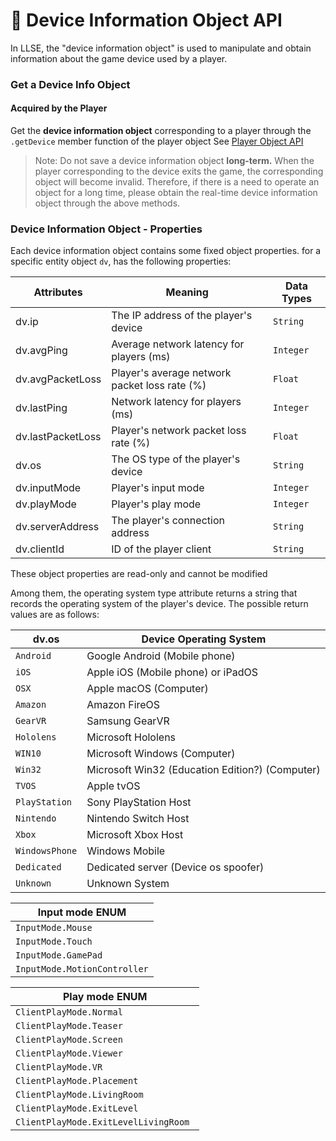 #  📱 Device Information Object API

In LLSE, the "device information object" is used to manipulate and obtain information about the game device used by a player.

### Get a Device Info Object

#### Acquired by the Player

Get the **device information object** corresponding to a player through the `.getDevice` member function of the player object
See [Player Object API](/LLSEPluginDevelopment/GameAPI/Player.md)      

> Note: Do not save a device information object **long-term.**
> When the player corresponding to the device exits the game, the corresponding object will become invalid. Therefore, if there is a need to operate an object for a long time, please obtain the real-time device information object through the above methods.




### Device Information Object - Properties

Each device information object contains some fixed object properties. for a specific entity object `dv`, has the following properties:

| Attributes        | Meaning                                       | Data Types |
| ----------------- | --------------------------------------------- | ---------- |
| dv.ip             | The IP address of the player's device         | `String`   |
| dv.avgPing        | Average network latency for players (ms)      | `Integer`  |
| dv.avgPacketLoss  | Player's average network packet loss rate (%) | `Float`    |
| dv.lastPing       | Network latency for players (ms)              | `Integer`  |
| dv.lastPacketLoss | Player's network packet loss rate (%)         | `Float`    |
| dv.os             | The OS type of the player's device            | `String`   |
| dv.inputMode      | Player's input mode                           | `Integer`  |
| dv.playMode       | Player's play mode                            | `Integer`  |
| dv.serverAddress  | The player's connection address               | `String`   |
| dv.clientId       | ID of the player client                       | `String`   |

These object properties are read-only and cannot be modified 

Among them, the operating system type attribute returns a string that records the operating system of the player's device. The possible return values ​​are as follows:

| dv.os          | Device Operating System                         |
| -------------- | ----------------------------------------------- |
| `Android`      | Google Android (Mobile phone)                   |
| `iOS`          | Apple iOS (Mobile phone) or iPadOS              |
| `OSX`          | Apple macOS (Computer)                          |
| `Amazon`       | Amazon FireOS                                   |
| `GearVR`       | Samsung GearVR                                  |
| `Hololens`     | Microsoft Hololens                              |
| `WIN10`        | Microsoft Windows (Computer)                    |
| `Win32`        | Microsoft Win32 (Education Edition?) (Computer) |
| `TVOS`         | Apple tvOS                                      |
| `PlayStation`  | Sony PlayStation Host                           |
| `Nintendo`     | Nintendo Switch Host                            |
| `Xbox`         | Microsoft Xbox Host                             |
| `WindowsPhone` | Windows Mobile                                  |
| `Dedicated`    | Dedicated server (Device os spoofer)            |
| `Unknown`      | Unknown System                                  |

| Input mode ENUM              |
| ---------------------------- |
| `InputMode.Mouse`            |
| `InputMode.Touch`            |
| `InputMode.GamePad`          |
| `InputMode.MotionController` |

| Play mode ENUM                        |
| ------------------------------------- |
| `ClientPlayMode.Normal`               |
| `ClientPlayMode.Teaser`               |
| `ClientPlayMode.Screen`               |
| `ClientPlayMode.Viewer`               |
| `ClientPlayMode.VR`                   |
| `ClientPlayMode.Placement`            |
| `ClientPlayMode.LivingRoom`           |
| `ClientPlayMode.ExitLevel`            |
| `ClientPlayMode.ExitLevelLivingRoom ` |
